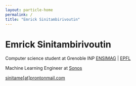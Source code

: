 ```yaml
---
layout: particle-home
permalink: /
title: "Emrick Sinitambirivoutin"
---
```


# Emrick Sinitambirivoutin

Computer science student at Grenoble INP [ENSIMAG](https://www.ensimag.grenoble-inp.fr/) \| [EPFL](https://www.epfl.ch/)

Machine Learning Engineer at [Sonos](https://www.sonos.com/fr-fr/home)

[sinitame[at]prontonmail.com](mailto:sinitame[at]prontonmail.com)
